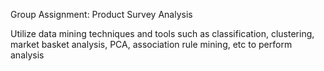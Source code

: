 Group Assignment: Product Survey Analysis

Utilize data mining techniques and tools such as classification, clustering, market basket analysis, PCA, association rule mining, etc to perform analysis
